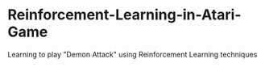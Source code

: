 # Reinforcement-Learning-in-Atari-Game
Learning to play "Demon Attack" using Reinforcement Learning techniques
